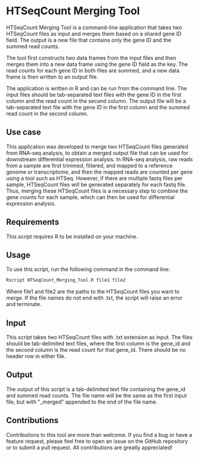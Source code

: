 # HTSeqCount Merging Tool
HTSeqCount Merging Tool is a command-line application that takes two HTSeqCount files as input and merges them based on a shared gene ID field. The output is a new file that contains only the gene ID and the summed read counts.

The tool first constructs two data frames from the input files and then merges them into a new data frame using the gene ID field as the key. The read counts for each gene ID in both files are summed, and a new data frame is then written to an output file.

The application is written in R and can be run from the command line. The input files should be tab-separated text files with the gene ID in the first column and the read count in the second column. The output file will be a tab-separated text file with the gene ID in the first column and the summed read count in the second column.

## Use case
This application was developed to merge two HTSeqCount files generated from RNA-seq analysis, to obtain a merged output file that can be used for downstream differential expression analysis. In RNA-seq analysis, raw reads from a sample are first trimmed, filtered, and mapped to a reference genome or transcriptome, and then the mapped reads are counted per gene using a tool such as HTSeq. However, if there are multiple fastq files per sample, HTSeqCount files will be generated separately for each fastq file. Thus, merging these HTSeqCount files is a necessary step to combine the gene counts for each sample, which can then be used for differential expression analysis.

## Requirements
This script requires R to be installed on your machine.

## Usage
To use this script, run the following command in the command line:
```bash
Rscript HTSeqCount_Merging_Tool.R file1 file2
```
Where file1 and file2 are the paths to the HTSeqCount files you want to merge. If the file names do not end with .txt, the script will raise an error and terminate. 

## Input
This script takes two HTSeqCount files with .txt extension as input. The files should be tab-delimited text files, where the first column is the gene_id and the second column is the read count for that gene_id. There should be no header row in either file.

## Output
The output of this script is a tab-delimited text file containing the gene_id and summed read counts. The file name will be the same as the first input file, but with "_merged" appended to the end of the file name.

## Contributions
Contributions to this tool are more than welcome. If you find a bug or have a feature request, please feel free to open an issue on the GitHub repository or to submit a pull request. All contributions are greatly appreciated!